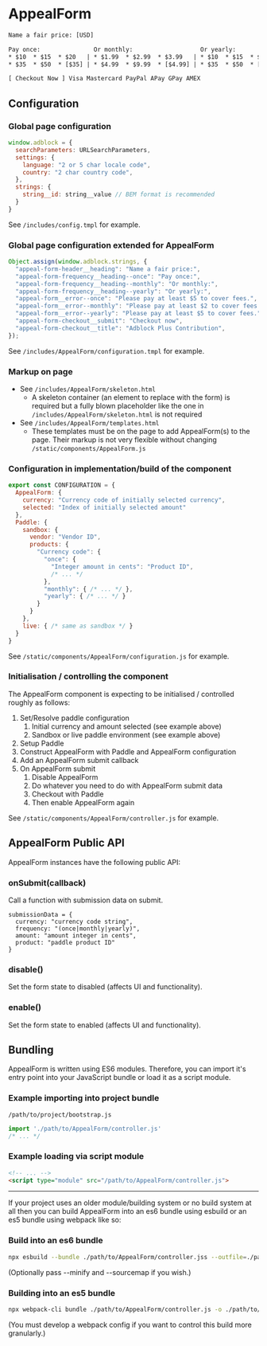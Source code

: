 # AppealForm

```txt
Name a fair price: [USD]

Pay once:               Or monthly:                   Or yearly:
* $10  * $15  * $20   | * $1.99  * $2.99  * $3.99   | * $10  * $15  * $20
* $35  * $50  * [$35] | * $4.99  * $9.99  * [$4.99] | * $35  * $50  * [$35]

[ Checkout Now ] Visa Mastercard PayPal APay GPay AMEX
```

## Configuration

### Global page configuration

```js
window.adblock = {
  searchParameters: URLSearchParameters,
  settings: {
    language: "2 or 5 char locale code",
    country: "2 char country code",
  },
  strings: {
    string__id: string__value // BEM format is recommended
  }
}
```

See `/includes/config.tmpl` for example.

### Global page configuration extended for AppealForm

```js
Object.assign(window.adblock.strings, {
  "appeal-form-header__heading": "Name a fair price:",
  "appeal-form-frequency__heading--once": "Pay once:",
  "appeal-form-frequency__heading--monthly": "Or monthly:",
  "appeal-form-frequency__heading--yearly": "Or yearly:",
  "appeal-form__error--once": "Please pay at least $5 to cover fees.",
  "appeal-form__error--monthly": "Please pay at least $2 to cover fees.",
  "appeal-form__error--yearly": "Please pay at least $5 to cover fees.",
  "appeal-form-checkout__submit": "Checkout now",
  "appeal-form-checkout__title": "Adblock Plus Contribution",
});
```

See `/includes/AppealForm/configuration.tmpl` for example.

### Markup on page

- See `/includes/AppealForm/skeleton.html`
    - A skeleton container (an element to replace with the form) is required but a fully blown placeholder like the one in `/includes/AppealForm/skeleton.html` is not required
- See `/includes/AppealForm/templates.html`
    - These templates must be on the page to add AppealForm(s) to the page. Their markup is not very flexible without changing `/static/components/AppealForm.js`

### Configuration in implementation/build of the component

```js
export const CONFIGURATION = {
  AppealForm: {
    currency: "Currency code of initially selected currency",
    selected: "Index of initially selected amount"
  },
  Paddle: {
    sandbox: {
      vendor: "Vendor ID",
      products: {
        "Currency code": {
          "once": {
            "Integer amount in cents": "Product ID",
            /* ... */
          },
          "monthly": { /* ... */ },
          "yearly": { /* ... */ }
        }
      }
    },
    live: { /* same as sandbox */ }
  }
}
```

See `/static/components/AppealForm/configuration.js` for example.

### Initialisation / controlling the component

The AppealForm component is expecting to be initialised / controlled roughly as follows:

1. Set/Resolve paddle configuration
    1. Initial currency and amount selected (see example above)
    1. Sandbox or live paddle environment (see example above)
1. Setup Paddle
1. Construct AppealForm with Paddle and AppealForm configuration
1. Add an AppealForm submit callback
1. On AppealForm submit
    1. Disable AppealForm
    1. Do whatever you need to do with AppealForm submit data
    1. Checkout with Paddle
      1. Then enable AppealForm again

See `/static/components/AppealForm/controller.js` for example.

## AppealForm Public API

AppealForm instances have the following public API:

### onSubmit(callback)

Call a function with submission data on submit.

```
submissionData = {
  currency: "currency code string",
  frequency: "(once|monthly|yearly)",
  amount: "amount integer in cents",
  product: "paddle product ID"
}
```

### disable()

Set the form state to disabled (affects UI and functionality).

### enable()

Set the form state to enabled (affects UI and functionality).

## Bundling

AppealForm is written using ES6 modules. Therefore, you can import it's entry
point into your JavaScript bundle or load it as a script module.

### Example importing into project bundle

`/path/to/project/bootstrap.js`

```js
import './path/to/AppealForm/controller.js'
/* ... */
```

### Example loading via script module

```html
<!-- ... -->
<script type="module" src="/path/to/AppealForm/controller.js">
```

---

If your project uses an older module/building system or no build system at all
then you can build AppealForm into an es6 bundle using esbuild or an es5 bundle
using webpack like so:


### Build into an es6 bundle

```bash
npx esbuild --bundle ./path/to/AppealForm/controller.jss --outfile=./path/to/AppealForm/bundle.js
```

(Optionally pass --minify and --sourcemap if you wish.)

### Building into an es5 bundle

```bash
npx webpack-cli bundle ./path/to/AppealForm/controller.js -o ./path/to/AppealForm/ --mode production
```

(You must develop a webpack config if you want to control this build more granularly.)